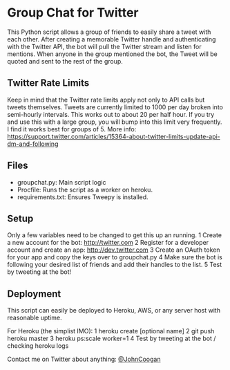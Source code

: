 Group Chat for Twitter
======================

This Python script allows a group of friends to easily share a tweet with each other.
After creating a memorable Twitter handle and authenticating with the Twitter API, the bot will pull the Twitter stream and listen for mentions. When anyone in the group mentioned the bot, the Tweet will be quoted and sent to the rest of the group.

Twitter Rate Limits
-------------------
Keep in mind that the Twitter rate limits apply not only to API calls but tweets themselves. Tweets are currently limited to 1000 per day broken into semi-hourly intervals. This works out to about 20 per half hour. If you try and use this with a large group, you will bump into this limit very frequently. I find it works best for groups of 5.
More info: https://support.twitter.com/articles/15364-about-twitter-limits-update-api-dm-and-following

Files
------
* 	groupchat.py: Main script logic
*	Procfile: Runs the script as a worker on heroku.
*	requirements.txt: Ensures Tweepy is installed.

Setup
------------------
Only a few variables need to be changed to get this up an running.
1 	Create a new account for the bot: http://twitter.com
2 	Register for a developer account and create an app: http://dev.twitter.com
3	Create an OAuth token for your app and copy the keys over to groupchat.py
4	Make sure the bot is following your desired list of friends and add their handles to the list.
5	Test by tweeting at the bot!

Deployment
------------------
This script can easily be deployed to Heroku, AWS, or any server host with reasonable uptime.

For Heroku (the simplist IMO):
	1 	heroku create [optional name]
	2 	git push heroku master
	3	heroku ps:scale worker=1
	4	Test by tweeting at the bot / checking heroku logs

Contact me on Twitter about anything: [@JohnCoogan](http://twitter.com/johncoogan)